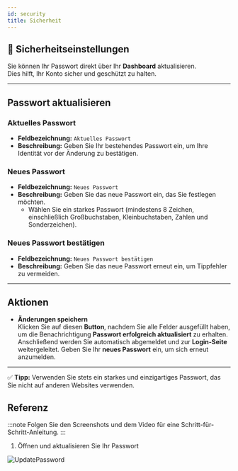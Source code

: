 ```yaml
---
id: security
title: Sicherheit
---
```


## 🔐 Sicherheitseinstellungen

Sie können Ihr Passwort direkt über Ihr **Dashboard** aktualisieren.  
Dies hilft, Ihr Konto sicher und geschützt zu halten.

---

## Passwort aktualisieren

### Aktuelles Passwort  
- **Feldbezeichnung:** `Aktuelles Passwort`  
- **Beschreibung:** Geben Sie Ihr bestehendes Passwort ein, um Ihre Identität vor der Änderung zu bestätigen.

### Neues Passwort  
- **Feldbezeichnung:** `Neues Passwort`  
- **Beschreibung:** Geben Sie das neue Passwort ein, das Sie festlegen möchten.  
  - Wählen Sie ein starkes Passwort (mindestens 8 Zeichen, einschließlich Großbuchstaben, Kleinbuchstaben, Zahlen und Sonderzeichen).

### Neues Passwort bestätigen  
- **Feldbezeichnung:** `Neues Passwort bestätigen`  
- **Beschreibung:** Geben Sie das neue Passwort erneut ein, um Tippfehler zu vermeiden.

---

## Aktionen

- **Änderungen speichern**  
  Klicken Sie auf diesen **Button**, nachdem Sie alle Felder ausgefüllt haben, um die Benachrichtigung **Passwort erfolgreich aktualisiert** zu erhalten.  
  Anschließend werden Sie automatisch abgemeldet und zur **Login-Seite** weitergeleitet. Geben Sie Ihr **neues Passwort** ein, um sich erneut anzumelden.

---

✅ **Tipp:** Verwenden Sie stets ein starkes und einzigartiges Passwort, das Sie nicht auf anderen Websites verwenden.

## Referenz
:::note
Folgen Sie den Screenshots und dem Video für eine Schritt-für-Schritt-Anleitung.
:::

1. Öffnen und aktualisieren Sie Ihr Passwort

![UpdatePassword](/img/updatepassword.png)
